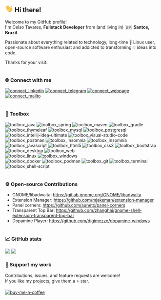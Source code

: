 ## <img src="https://raw.githubusercontent.com/celsotavaresdev/celsotavaresdev/main/images/hi-there.gif" width="26px"> Hi there!
Welcome to my GitHub profile!<br>
I'm Celso Tavares, <b>Fullstack Developer</b> from (and living in) 🇧🇷 <b>Santos, Brazil</b>.

Passionate about everything related to technology, long-time 🐧 Linux user, open-source software enthusiast and addicted to transforming 💡 ideas into code.

Thanks for your visit.
<br><br>

### 🌐 Connect with me
[![connect_linkedin](https://img.shields.io/badge/-LinkedIn-informational?&logo=linkedin&logoColor=white&color=505050)](https://www.linkedin.com/in/celsotavaresdev)
[![connect_telegram](https://img.shields.io/badge/-Telegram-informational?&logo=telegram&logoColor=white&color=505050)](https://t.me/celsotavaresdev)
[![connect_webpage](https://img.shields.io/badge/-Homepage-informational?&logo=googlechrome&logoColor=white&color=505050)](https://celsotavares.dev)
[![connect_mailto](https://img.shields.io/badge/-E--mail-informational?&logo=maildotru&logoColor=white&color=505050)](mailto:mail@celsotavares.dev)
<br><br>

### 🔧 Toolbox
![toolbox_java](https://img.shields.io/badge/-Java-informational?style=flat&logoColor=white&color=10a030)
![toolbox_spring](https://img.shields.io/badge/-Spring_Framework-informational?style=flat&logoColor=white&color=10a030)
![toolbox_maven](https://img.shields.io/badge/-Maven-informational?style=flat&logoColor=white&color=10a030)
![toolbox_gradle](https://img.shields.io/badge/-Gradle-informational?style=flat&logoColor=white&color=10a030)
![toolbox_thymeleaf](https://img.shields.io/badge/-Thymeleaf-informational?style=flat&logoColor=white&color=10a030)
![toolbox_mysql](https://img.shields.io/badge/-MySQL-informational?style=flat&logoColor=white&color=10a030)
![toolbox_postgresql](https://img.shields.io/badge/-PostgreSQL-informational?style=flat&logoColor=white&color=10a030)<br>
![toolbox_intellij-idea-ultimate](https://img.shields.io/badge/-IntelliJ_IDEA_Ultimate-informational?style=flat&logoColor=white&color=600090)
![toolbox_visual-studio-code](https://img.shields.io/badge/-Visual_Studio_Code-informational?style=flat&logoColor=white&color=600090)
![toolbox_postman](https://img.shields.io/badge/-Postman-informational?style=flat&logoColor=white&color=600090)
![toolbox_insomnia](https://img.shields.io/badge/-Insomnia-informational?style=flat&logoColor=white&color=600090)
![toolbox_insomnia](https://img.shields.io/badge/-DBeaver-informational?style=flat&logoColor=white&color=600090)
<br>
![toolbox_javascript](https://img.shields.io/badge/-Javascript-informational?style=flat&logoColor=white&color=a040a0)
![toolbox_html5](https://img.shields.io/badge/-HTML5-informational?style=flat&logoColor=white&color=a040a0)
![toolbox_css3](https://img.shields.io/badge/-CSS3-informational?style=flat&logoColor=white&color=a040a0)
![toolbox_bootstrap](https://img.shields.io/badge/-Bootstrap-informational?style=flat&logoColor=white&color=a040a0)<br>
![toolbox_desktop](https://img.shields.io/badge/-Desktop-informational?style=flat&logoColor=white&color=a03020)
![toolbox_web](https://img.shields.io/badge/-Web-informational?style=flat&logoColor=white&color=a03020)<br>
![toolbox_linux](https://img.shields.io/badge/-Linux-informational?style=flat&logoColor=white&color=2050c0)
![toolbox_windows](https://img.shields.io/badge/-Windows-informational?style=flat&logoColor=white&color=2050c0)<br>
![toolbox_docker](https://img.shields.io/badge/-Docker-informational?style=flat&logoColor=white&color=d08000)
![toolbox_podman](https://img.shields.io/badge/-Podman-informational?style=flat&logoColor=white&color=d08000)
![toolbox_git](https://img.shields.io/badge/-Git-informational?style=flat&logoColor=white&color=d08000)
![toolbox_terminal](https://img.shields.io/badge/-Terminal-informational?style=flat&logoColor=white&color=d08000)
![toolbox_shell-script](https://img.shields.io/badge/-Shell_Script-informational?style=flat&logoColor=white&color=d08000)
<br><br>

### ⚙️ Open-source Contributions
* GNOME/libadwaita: https://gitlab.gnome.org/GNOME/libadwaita
* Extension Manager: https://github.com/mjakeman/extension-manager
* Panel corners: https://github.com/aunetx/panel-corners
* Transparent Top Bar: https://github.com/zhanghai/gnome-shell-extension-transparent-top-bar
* Dopamine Player: https://github.com/digimezzo/dopamine-windows
<br><br>

### 📈 GitHub stats
<picture>
  <source media="(prefers-color-scheme: dark)" srcset="https://github-readme-stats.vercel.app/api?username=celsotavaresdev&hide_border=true&hide_title=true&card_width=420&bg_color=00000000&theme=dark&show_icons=true&rank_icon=github&hide=contribs&include_all_commits=true">
  <img src="https://github-readme-stats.vercel.app/api?username=celsotavaresdev&hide_border=true&hide_title=true&card_width=420&bg_color=00000000&theme=default&show_icons=true&rank_icon=github&hide=contribs&include_all_commits=true">
</picture>
<picture>
  <source media="(prefers-color-scheme: dark)" srcset="https://github-readme-stats.vercel.app/api/top-langs/?username=celsotavaresdev&hide_border=true&hide_title=true&card_width=420&bg_color=00000000&theme=dark&layout=compact">
  <img src="https://github-readme-stats.vercel.app/api/top-langs/?username=celsotavaresdev&hide_border=true&hide_title=true&card_width=420&bg_color=00000000&theme=default&layout=compact">
</picture>
<br>

### 🤝 Support my work
Contributions, issues, and feature requests are welcome!<br>
If you like my projects, give them a ⭐ star.

[![buy-me-a-coffee](https://www.buymeacoffee.com/assets/img/custom_images/yellow_img.png)](https://www.buymeacoffee.com/celsotavaresdev)
